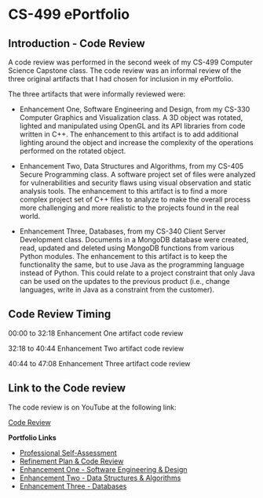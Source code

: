 # CS-499 ePortfolio

## Introduction - Code Review

A code review was performed in the second week of my CS-499 Computer Science Capstone class. The code review was an informal review of the three original artifacts that I had chosen for inclusion in my ePortfolio.

The three artifacts that were informally reviewed were:
- Enhancement One, Software Engineering and Design, from my CS-330 Computer Graphics and Visualization class. A 3D object was rotated, lighted and manipulated using OpenGL and its API libraries from code written in C++. The enhancement to this artifact is to add additional lighting around the object and increase the complexity of the operations performed on the rotated object.

- Enhancement Two, Data Structures and Algorithms, from my CS-405 Secure Programming class. A software project set of files were analyzed for vulnerabilities and security flaws using visual observation and static analysis tools. The enhancement to this artifact is to find a more complex project set of C++ files to analyze to make the overall process more challenging and more realistic to the projects found in the real world.

- Enhancement Three, Databases, from my CS-340 Client Server Development class. Documents in a MongoDB database were created, read, updated and deleted using MongoDB functions from various Python modules. The enhancement to this artifact is to keep the functionality the same, but to use Java as the programming language instead of Python. This could relate to a project constraint that only Java can be used on the updates to the previous product (i.e., change languages, write in Java as a constraint from the customer).

## Code Review Timing

00:00 to 32:18 Enhancement One artifact code review<br>

32:18 to 40:44 Enhancement Two artifact code review<br>

40:44 to 47:08 Enhancement Three artifact code review<br>

## Link to the Code review

The code review is on YouTube at the following link:

[Code Review](https://youtu.be/b0g0EGG37rI)

**Portfolio Links**<br>
* [Professional Self-Assessment](index.md)<br>
* [Refinement Plan & Code Review](CodeReview.md)<br>
* [Enhancement One - Software Engineering & Design](EnhancementOne.md)<br>
* [Enhancement Two - Data Structures & Algorithms](EnhancementTwo.md)<br>
* [Enhancement Three - Databases](EnhancementThree.md)
